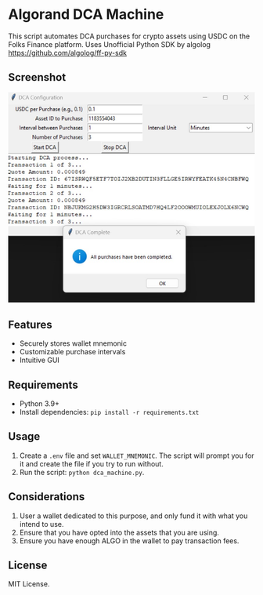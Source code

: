 # Algorand DCA Machine
 This script automates DCA purchases for crypto assets using USDC on the Folks Finance platform. Uses Unofficial Python SDK by algolog https://github.com/algolog/ff-py-sdk

## Screenshot
![DCA Machine Screenshot](images/screenshot.jpg)

## Features
- Securely stores wallet mnemonic
- Customizable purchase intervals
- Intuitive GUI

## Requirements
- Python 3.9+
- Install dependencies: `pip install -r requirements.txt`

## Usage
1. Create a `.env` file and set `WALLET_MNEMONIC`. The script will prompt you for it and create the file if you try to run without.
2. Run the script: `python dca_machine.py`.

## Considerations
1. User a wallet dedicated to this purpose, and only fund it with what you intend to use. 
2. Ensure that you have opted into the assets that you are using.
3. Ensure you have enough ALGO in the wallet to pay transaction fees.

## License
MIT License.
